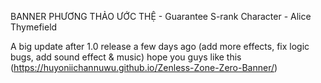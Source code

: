 BANNER PHƯƠNG THẢO ƯỚC THỆ - Guarantee S-rank Character - Alice Thymefield

A big update after 1.0 release a few days ago (add more effects, fix logic bugs, add sound effect & music) 
hope you guys like this
(https://huyoniichannuwu.github.io/Zenless-Zone-Zero-Banner/)


